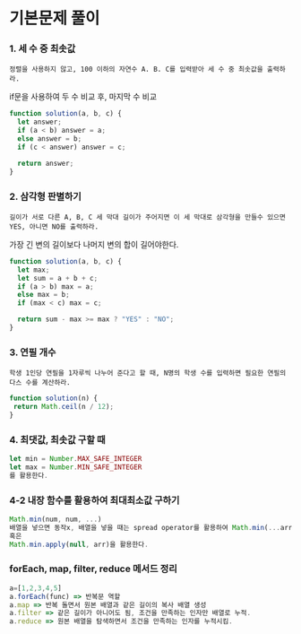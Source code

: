 # 기본문제 풀이
### 1. 세 수 중 최솟값
```
정렬을 사용하지 않고, 100 이하의 자연수 A. B. C를 입력받아 세 수 중 최솟값을 출력하라.
```
if문을 사용하여 두 수 비교 후, 마지막 수 비교
```js
function solution(a, b, c) {
  let answer;
  if (a < b) answer = a;
  else answer = b;
  if (c < answer) answer = c;

  return answer;
}
```
### 2. 삼각형 판별하기
```
길이가 서로 다른 A, B, C 세 막대 길이가 주어지면 이 세 막대로 삼각형을 만들수 있으면 YES, 아니면 NO를 출력하라.
```
가장 긴 변의 길이보다 나머지 변의 합이 길어야한다.
```js
function solution(a, b, c) {
  let max;
  let sum = a + b + c;
  if (a > b) max = a;
  else max = b;
  if (max < c) max = c;

  return sum - max >= max ? "YES" : "NO";
}
```
### 3. 연필 개수
```
학생 1인당 연필을 1자루씩 나누어 준다고 할 때, N명의 학생 수를 입력하면 필요한 연필의 다스 수를 계산하라.
```
```js
function solution(n) {
 return Math.ceil(n / 12);
}
```
### 4. 최댓값, 최솟값 구할 때
```js
let min = Number.MAX_SAFE_INTEGER
let max = Number.MIN_SAFE_INTEGER
를 활용한다.
```
### 4-2 내장 함수를 활용하여 최대최소값 구하기
```js
Math.min(num, num, ...)
배열을 넣으면 동작x, 배열을 넣을 때는 spread operator를 활용하여 Math.min(...arr) 식으로 활용한다.
혹은
Math.min.apply(null, arr)을 활용한다.
```
### forEach, map, filter, reduce 메서드 정리
```js
a=[1,2,3,4,5]
a.forEach(func) => 반복문 역할
a.map => 반복 돌면서 원본 배열과 같은 길이의 복사 배열 생성
a.filter => 같은 길이가 아니어도 됨, 조건을 만족하는 인자만 배열로 누적.
a.reduce => 원본 배열을 탐색하면서 조건을 만족하는 인자를 누적시킴.
```





